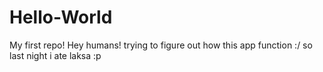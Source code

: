 # Hello-World
My first repo!
Hey humans!
trying to figure out how this app function :/
so last night i ate laksa :p
